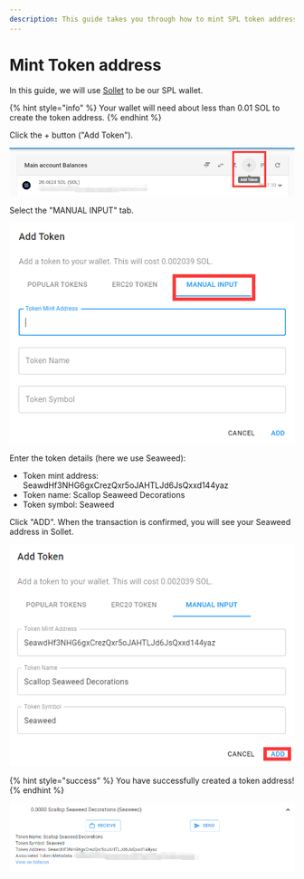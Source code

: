 ```yaml
---
description: This guide takes you through how to mint SPL token address.
---
```


# Mint Token address

In this guide, we will use [Sollet](https://sollet.io/) to be our SPL wallet.

{% hint style="info" %}
Your wallet will need about less than 0.01 SOL to create the token address.
{% endhint %}



Click the + button \("Add Token"\).

![](../.gitbook/assets/image%20%287%29.png)



Select the "MANUAL INPUT" tab.

![](../.gitbook/assets/image%20%282%29.png)

Enter the token details \(here we use Seaweed\):

* Token mint address:  SeawdHf3NHG6gxCrezQxr5oJAHTLJd6JsQxxd144yaz
* Token name:  Scallop Seaweed Decorations
* Token symbol: Seaweed

Click "ADD". When the transaction is confirmed, you will see your Seaweed address in Sollet.

![](../.gitbook/assets/image%20%284%29.png)

{% hint style="success" %}
You have successfully created a token address!
{% endhint %}

![](../.gitbook/assets/image%20%283%29.png)

